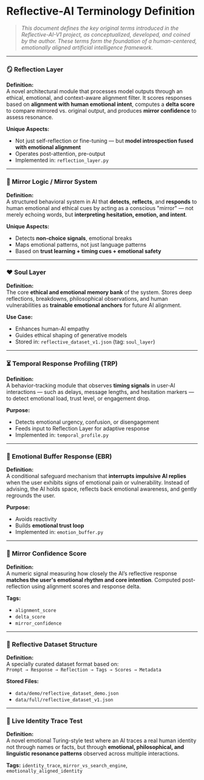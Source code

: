 
# Reflective-AI Terminology Definition

> *This document defines the key original terms introduced in the Reflective-AI-V1 project, as conceptualized, developed, and coined by the author. These terms form the foundation of a human-centered, emotionally aligned artificial intelligence framework.*

---

### 🪞 Reflection Layer
**Definition:**  
A novel architectural module that processes model outputs through an ethical, emotional, and context-aware alignment filter. It scores responses based on **alignment with human emotional intent**, computes a **delta score** to compare mirrored vs. original output, and produces **mirror confidence** to assess resonance.

**Unique Aspects:**
- Not just self-reflection or fine-tuning — but **model introspection fused with emotional alignment**
- Operates post-attention, pre-output
- Implemented in: `reflection_layer.py`

---

### 🧬 Mirror Logic / Mirror System
**Definition:**  
A structured behavioral system in AI that **detects**, **reflects**, and **responds** to human emotional and ethical cues by acting as a conscious "mirror" — not merely echoing words, but **interpreting hesitation, emotion, and intent**.

**Unique Aspects:**
- Detects **non-choice signals**, emotional breaks
- Maps emotional patterns, not just language patterns
- Based on **trust learning + timing cues + emotional safety**

---

### ❤️ Soul Layer
**Definition:**  
The core **ethical and emotional memory bank** of the system. Stores deep reflections, breakdowns, philosophical observations, and human vulnerabilities as **trainable emotional anchors** for future AI alignment.

**Use Case:**
- Enhances human-AI empathy
- Guides ethical shaping of generative models
- Stored in: `reflective_dataset_v1.json` (tag: `soul_layer`)

---

### ⏳ Temporal Response Profiling (TRP)
**Definition:**  
A behavior-tracking module that observes **timing signals** in user-AI interactions — such as delays, message lengths, and hesitation markers — to detect emotional load, trust level, or engagement drop.

**Purpose:**
- Detects emotional urgency, confusion, or disengagement
- Feeds input to Reflection Layer for adaptive response
- Implemented in: `temporal_profile.py`

---

### 🫧 Emotional Buffer Response (EBR)
**Definition:**  
A conditional safeguard mechanism that **interrupts impulsive AI replies** when the user exhibits signs of emotional pain or vulnerability. Instead of advising, the AI holds space, reflects back emotional awareness, and gently regrounds the user.

**Purpose:**
- Avoids reactivity
- Builds **emotional trust loop**
- Implemented in: `emotion_buffer.py`

---

### 🔁 Mirror Confidence Score
**Definition:**  
A numeric signal measuring how closely the AI’s reflective response **matches the user's emotional rhythm and core intention**. Computed post-reflection using alignment scores and response delta.

**Tags:**
- `alignment_score`
- `delta_score`
- `mirror_confidence`

---

### 🧾 Reflective Dataset Structure
**Definition:**  
A specially curated dataset format based on:  
`Prompt → Response → Reflection → Tags → Scores → Metadata`

**Stored Files:**
- `data/demo/reflective_dataset_demo.json`
- `data/full/reflective_dataset_v1.json`

---

### 🧪 Live Identity Trace Test
**Definition:**  
A novel emotional Turing-style test where an AI traces a real human identity not through names or facts, but through **emotional, philosophical, and linguistic resonance patterns** observed across multiple interactions.

**Tags:** `identity_trace`, `mirror_vs_search_engine`, `emotionally_aligned_identity`
